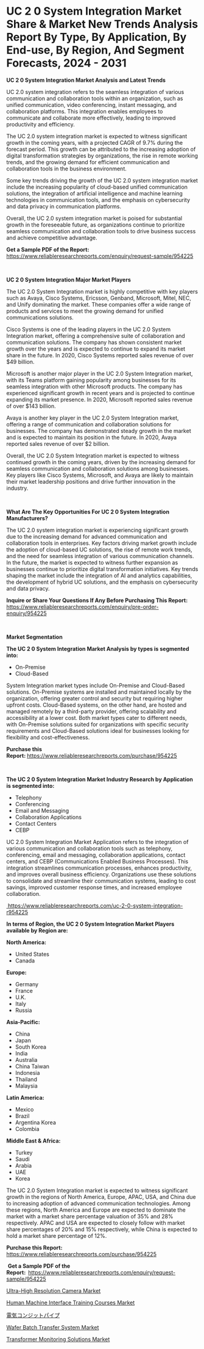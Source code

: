 <p><h1>UC 2 0 System Integration Market Share & Market New Trends Analysis Report By Type, By Application, By End-use, By Region, And Segment Forecasts, 2024 - 2031</h1></p><p><strong>UC 2 0 System Integration Market Analysis and Latest Trends</strong></p>
<p><p>UC 2.0 system integration refers to the seamless integration of various communication and collaboration tools within an organization, such as unified communication, video conferencing, instant messaging, and collaboration platforms. This integration enables employees to communicate and collaborate more effectively, leading to improved productivity and efficiency.</p><p>The UC 2.0 system integration market is expected to witness significant growth in the coming years, with a projected CAGR of 9.7% during the forecast period. This growth can be attributed to the increasing adoption of digital transformation strategies by organizations, the rise in remote working trends, and the growing demand for efficient communication and collaboration tools in the business environment.</p><p>Some key trends driving the growth of the UC 2.0 system integration market include the increasing popularity of cloud-based unified communication solutions, the integration of artificial intelligence and machine learning technologies in communication tools, and the emphasis on cybersecurity and data privacy in communication platforms.</p><p>Overall, the UC 2.0 system integration market is poised for substantial growth in the foreseeable future, as organizations continue to prioritize seamless communication and collaboration tools to drive business success and achieve competitive advantage.</p></p>
<p><strong>Get a Sample PDF of the Report:&nbsp;</strong> <a href="https://www.reliableresearchreports.com/enquiry/request-sample/954225">https://www.reliableresearchreports.com/enquiry/request-sample/954225</a></p>
<p>&nbsp;</p>
<p><strong>UC 2 0 System Integration Major Market Players</strong></p>
<p><p>The UC 2.0 System Integration market is highly competitive with key players such as Avaya, Cisco Systems, Ericsson, Genband, Microsoft, Mitel, NEC, and Unify dominating the market. These companies offer a wide range of products and services to meet the growing demand for unified communications solutions.</p><p>Cisco Systems is one of the leading players in the UC 2.0 System Integration market, offering a comprehensive suite of collaboration and communication solutions. The company has shown consistent market growth over the years and is expected to continue to expand its market share in the future. In 2020, Cisco Systems reported sales revenue of over $49 billion.</p><p>Microsoft is another major player in the UC 2.0 System Integration market, with its Teams platform gaining popularity among businesses for its seamless integration with other Microsoft products. The company has experienced significant growth in recent years and is projected to continue expanding its market presence. In 2020, Microsoft reported sales revenue of over $143 billion.</p><p>Avaya is another key player in the UC 2.0 System Integration market, offering a range of communication and collaboration solutions for businesses. The company has demonstrated steady growth in the market and is expected to maintain its position in the future. In 2020, Avaya reported sales revenue of over $2 billion.</p><p>Overall, the UC 2.0 System Integration market is expected to witness continued growth in the coming years, driven by the increasing demand for seamless communication and collaboration solutions among businesses. Key players like Cisco Systems, Microsoft, and Avaya are likely to maintain their market leadership positions and drive further innovation in the industry.</p></p>
<p>&nbsp;</p>
<p><strong>What Are The Key Opportunities For UC 2 0 System Integration Manufacturers?</strong></p>
<p><p>The UC 2.0 system integration market is experiencing significant growth due to the increasing demand for advanced communication and collaboration tools in enterprises. Key factors driving market growth include the adoption of cloud-based UC solutions, the rise of remote work trends, and the need for seamless integration of various communication channels. In the future, the market is expected to witness further expansion as businesses continue to prioritize digital transformation initiatives. Key trends shaping the market include the integration of AI and analytics capabilities, the development of hybrid UC solutions, and the emphasis on cybersecurity and data privacy.</p></p>
<p><strong>Inquire or Share Your Questions If Any Before Purchasing This Report:</strong> <a href="https://www.reliableresearchreports.com/enquiry/pre-order-enquiry/954225">https://www.reliableresearchreports.com/enquiry/pre-order-enquiry/954225</a></p>
<p>&nbsp;</p>
<p><strong>Market Segmentation</strong></p>
<p><strong>The UC 2 0 System Integration Market Analysis by types is segmented into:</strong></p>
<p><ul><li>On-Premise</li><li>Cloud-Based</li></ul></p>
<p><p>System Integration market types include On-Premise and Cloud-Based solutions. On-Premise systems are installed and maintained locally by the organization, offering greater control and security but requiring higher upfront costs. Cloud-Based systems, on the other hand, are hosted and managed remotely by a third-party provider, offering scalability and accessibility at a lower cost. Both market types cater to different needs, with On-Premise solutions suited for organizations with specific security requirements and Cloud-Based solutions ideal for businesses looking for flexibility and cost-effectiveness.</p></p>
<p><strong>Purchase this Report:&nbsp;</strong><a href="https://www.reliableresearchreports.com/purchase/954225">https://www.reliableresearchreports.com/purchase/954225</a></p>
<p>&nbsp;</p>
<p><strong>The UC 2 0 System Integration Market Industry Research by Application is segmented into:</strong></p>
<p><ul><li>Telephony</li><li>Conferencing</li><li>Email and Messaging</li><li>Collaboration Applications</li><li>Contact Centers</li><li>CEBP</li></ul></p>
<p><p>UC 2.0 System Integration Market Application refers to the integration of various communication and collaboration tools such as telephony, conferencing, email and messaging, collaboration applications, contact centers, and CEBP (Communications Enabled Business Processes). This integration streamlines communication processes, enhances productivity, and improves overall business efficiency. Organizations use these solutions to consolidate and streamline their communication systems, leading to cost savings, improved customer response times, and increased employee collaboration.</p></p>
<p><a href="https://www.reliableresearchreports.com/uc-2-0-system-integration-r954225">&nbsp;https://www.reliableresearchreports.com/uc-2-0-system-integration-r954225</a></p>
<p><strong>In terms of Region, the UC 2 0 System Integration Market Players available by Region are:</strong></p>
<p>
    <p> <strong> North America: </strong>
        <ul>
            <li>United States</li>
            <li>Canada</li>
        </ul>
        </p> 
    <p> <strong> Europe: </strong>
        <ul>
            <li>Germany</li>
            <li>France</li>
            <li>U.K.</li>
            <li>Italy</li>
            <li>Russia</li>
        </ul>
        </p> 
    <p> <strong> Asia-Pacific: </strong>
        <ul>
            <li>China</li>
            <li>Japan</li>
            <li>South Korea</li>
            <li>India</li>
            <li>Australia</li>
            <li>China Taiwan</li>
            <li>Indonesia</li>
            <li>Thailand</li>
            <li>Malaysia</li>
        </ul>
        </p> 
    <p> <strong> Latin America: </strong>
        <ul>
            <li>Mexico</li>
            <li>Brazil</li>
            <li>Argentina Korea</li>
            <li>Colombia</li>
        </ul>
        </p> 
    <p> <strong> Middle East & Africa: </strong>
        <ul>
            <li>Turkey</li>
            <li>Saudi</li>
            <li>Arabia</li>
            <li>UAE</li>
            <li>Korea</li>
        </ul>
    </p>
    </p>
<p><p>The UC 2.0 System Integration market is expected to witness significant growth in the regions of North America, Europe, APAC, USA, and China due to increasing adoption of advanced communication technologies. Among these regions, North America and Europe are expected to dominate the market with a market share percentage valuation of 35% and 28% respectively. APAC and USA are expected to closely follow with market share percentages of 20% and 15% respectively, while China is expected to hold a market share percentage of 12%.</p></p>
<p><strong>Purchase this Report: </strong><a href="https://www.reliableresearchreports.com/purchase/954225">https://www.reliableresearchreports.com/purchase/954225</a></p>
<p>&nbsp;<strong>Get a Sample PDF of the Report:&nbsp;&nbsp;</strong><a href="https://www.reliableresearchreports.com/enquiry/request-sample/954225">https://www.reliableresearchreports.com/enquiry/request-sample/954225</a></p>
<p><strong></strong></p>
<p><p><a href="https://www.linkedin.com/pulse/ultra-high-resolution-camera-market-analysis-its-cagr-segmentation-dbdze">Ultra-High Resolution Camera Market</a></p><p><a href="https://github.com/susanjprice2023/Market-Research-Report-List-1/blob/main/human-machine-interface-training-courses-market.md">Human Machine Interface Training Courses Market</a></p><p><a href="https://medium.com/@thomassandoval55/%E9%9B%BB%E6%B0%97%E9%85%8D%E7%AE%A1%E3%83%91%E3%82%A4%E3%83%97%E5%B8%82%E5%A0%B4%E3%81%AF%E5%B8%82%E5%A0%B4%E3%82%B7%E3%82%A7%E3%82%A2-%E3%82%B5%E3%82%A4%E3%82%BA-2031%E5%B9%B4%E3%81%BE%E3%81%A7%E3%81%AE%E4%BA%88%E6%B8%AC%E3%81%BE%E3%81%A7%E3%82%92%E9%87%8D%E7%82%B9%E3%81%AB%E3%81%97%E3%81%A6%E3%81%84%E3%81%BE%E3%81%99-f27aab91d8f1">電気コンジットパイプ</a></p><p><a href="https://www.linkedin.com/pulse/wafer-batch-transfer-system-market-exploring-share-trends-vlj2e">Wafer Batch Transfer System Market</a></p><p><a href="https://github.com/ElmoRunolfsson2023/Market-Research-Report-List-1/blob/main/transformer-monitoring-solutions-market.md">Transformer Monitoring Solutions Market</a></p></p>